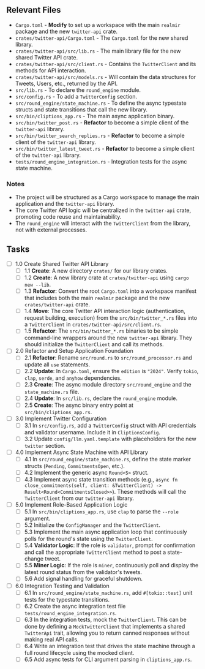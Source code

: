 ## Relevant Files

- `Cargo.toml` - **Modify** to set up a workspace with the main `realmir` package and the new `twitter-api` crate.
- `crates/twitter-api/Cargo.toml` - The `Cargo.toml` for the new shared library.
- `crates/twitter-api/src/lib.rs` - The main library file for the new shared Twitter API crate.
- `crates/twitter-api/src/client.rs` - Contains the `TwitterClient` and its methods for API interaction.
- `crates/twitter-api/src/models.rs` - Will contain the data structures for Tweets, Users, etc., returned by the API.
- `src/lib.rs` - To declare the `round_engine` module.
- `src/config.rs` - To add a `TwitterConfig` section.
- `src/round_engine/state_machine.rs` - To define the async typestate structs and state transitions that call the new library.
- `src/bin/cliptions_app.rs` - The main async application binary.
- `src/bin/twitter_post.rs` - **Refactor** to become a simple client of the `twitter-api` library.
- `src/bin/twitter_search_replies.rs` - **Refactor** to become a simple client of the `twitter-api` library.
- `src/bin/twitter_latest_tweet.rs` - **Refactor** to become a simple client of the `twitter-api` library.
- `tests/round_engine_integration.rs` - Integration tests for the async state machine.

### Notes

- The project will be structured as a Cargo workspace to manage the main application and the `twitter-api` library.
- The core Twitter API logic will be centralized in the `twitter-api` crate, promoting code reuse and maintainability.
- The `round_engine` will interact with the `TwitterClient` from the library, not with external processes.

## Tasks

- [ ] 1.0 Create Shared Twitter API Library
  - [ ] 1.1 **Create**: A new directory `crates/` for our library crates.
  - [ ] 1.2 **Create**: A new library crate at `crates/twitter-api` using `cargo new --lib`.
  - [ ] 1.3 **Refactor**: Convert the root `Cargo.toml` into a workspace manifest that includes both the main `realmir` package and the new `crates/twitter-api` crate.
  - [ ] 1.4 **Move**: The core Twitter API interaction logic (authentication, request building, execution) from the `src/bin/twitter_*.rs` files into a `TwitterClient` in `crates/twitter-api/src/client.rs`.
  - [ ] 1.5 **Refactor**: The `src/bin/twitter_*.rs` binaries to be simple command-line wrappers around the new `twitter-api` library. They should initialize the `TwitterClient` and call its methods.

- [ ] 2.0 Refactor and Setup Application Foundation
  - [ ] 2.1 **Refactor**: Rename `src/round.rs` to `src/round_processor.rs` and update all `use` statements.
  - [ ] 2.2 **Update**: In `Cargo.toml`, ensure the `edition` is `"2024"`. Verify `tokio`, `clap`, `serde`, and `anyhow` dependencies.
  - [ ] 2.3 **Create**: The async module directory `src/round_engine` and the `state_machine.rs` file.
  - [ ] 2.4 **Update**: In `src/lib.rs`, declare the `round_engine` module.
  - [ ] 2.5 **Create**: The async binary entry point at `src/bin/cliptions_app.rs`.

- [ ] 3.0 Implement Twitter Configuration
  - [ ] 3.1 In `src/config.rs`, add a `TwitterConfig` struct with API credentials and validator username. Include it in `CliptionsConfig`.
  - [ ] 3.2 Update `config/llm.yaml.template` with placeholders for the new `twitter` section.

- [ ] 4.0 Implement Async State Machine with API Library
  - [ ] 4.1 In `src/round_engine/state_machine.rs`, define the state marker structs (`Pending`, `CommitmentsOpen`, etc.).
  - [ ] 4.2 Implement the generic async `Round<S>` struct.
  - [ ] 4.3 Implement async state transition methods (e.g., `async fn close_commitments(self, client: &TwitterClient) -> Result<Round<CommitmentsClosed>>`). These methods will call the `TwitterClient` from our `twitter-api` library.

- [ ] 5.0 Implement Role-Based Application Logic
  - [ ] 5.1 In `src/bin/cliptions_app.rs`, use `clap` to parse the `--role` argument.
  - [ ] 5.2 Initialize the `ConfigManager` and the `TwitterClient`.
  - [ ] 5.3 Implement the main async application loop that continuously polls for the round's state using the `TwitterClient`.
  - [ ] 5.4 **Validator Logic**: If the role is `validator`, prompt for confirmation and call the appropriate `TwitterClient` method to post a state-change tweet.
  - [ ] 5.5 **Miner Logic**: If the role is `miner`, continuously poll and display the latest round status from the validator's tweets.
  - [ ] 5.6 Add signal handling for graceful shutdown.

- [ ] 6.0 Integration Testing and Validation
  - [ ] 6.1 In `src/round_engine/state_machine.rs`, add `#[tokio::test]` unit tests for the typestate transitions.
  - [ ] 6.2 Create the async integration test file `tests/round_engine_integration.rs`.
  - [ ] 6.3 In the integration tests, mock the `TwitterClient`. This can be done by defining a `MockTwitterClient` that implements a shared `TwitterApi` trait, allowing you to return canned responses without making real API calls.
  - [ ] 6.4 Write an integration test that drives the state machine through a full round lifecycle using the mocked client.
  - [ ] 6.5 Add async tests for CLI argument parsing in `cliptions_app.rs`. 